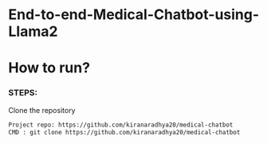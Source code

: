 # End-to-end-Medical-Chatbot-using-Llama2

# How to run?
### STEPS:

Clone the repository

```bash
Project repo: https://github.com/kiranaradhya20/medical-chatbot
CMD : git clone https://github.com/kiranaradhya20/medical-chatbot
```